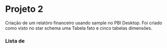  # Projeto 2
 Criação de um relatóro financeiro usando sample no PBI Desktop.
 Foi criado como visto no star schema uma Tabela fato e cinco tabelas dimensões.
 ### Lista de 
